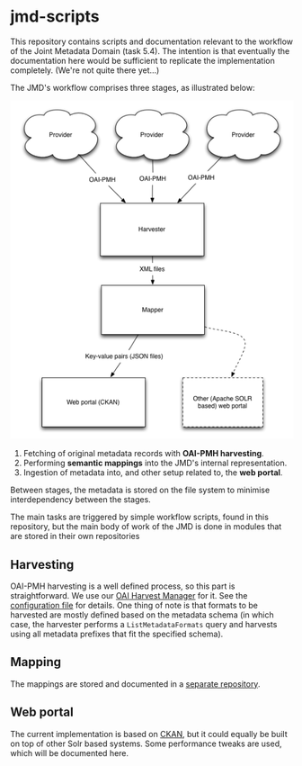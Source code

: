 jmd-scripts
===========

This repository contains scripts and documentation relevant to the
workflow of the Joint Metadata Domain (task 5.4). The intention is
that eventually the documentation here would be sufficient to
replicate the implementation completely. (We're not quite there
yet...)

The JMD's workflow comprises three stages, as illustrated below:

![workflow illustration](https://raw.githubusercontent.com/DASISH/jmd-scripts/master/workflow.png "JMD Workflow")

1. Fetching of original metadata records with **OAI-PMH harvesting**.
2. Performing **semantic mappings** into the JMD's internal
representation.
3. Ingestion of metadata into, and other setup related to, the **web
portal**.

Between stages, the metadata is stored on the file system to minimise
interdependency between the stages.

The main tasks are triggered by simple workflow scripts, found in this
repository, but the main body of work of the JMD is done in modules
that are stored in their own repositories


## Harvesting

OAI-PMH harvesting is a well defined process, so this part is
straightforward. We use our [OAI Harvest
Manager](https://github.com/TheLanguageArchive/oai-harvest-manager)
for it. See the [configuration file](harvester-config.xml) for
details. One thing of note is that formats to be harvested are mostly
defined based on the metadata schema (in which case, the harvester
performs a `ListMetadataFormats` query and harvests using all metadata
prefixes that fit the specified schema).


## Mapping

The mappings are stored and documented in a [separate
repository](https://github.com/DASISH/md-mapping).


## Web portal

The current implementation is based on [CKAN](http://ckan.org/), but
it could equally be built on top of other Solr based systems. Some
performance tweaks are used, which will be documented here.
